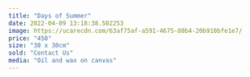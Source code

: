 ```yaml
---
title: "Days of Summer"
date: 2022-04-09 13:18:38.502253
image: https://ucarecdn.com/63af75af-a591-4675-80b4-20b910bfe1e7/
price: "450"
size: "30 x 30cm"
sold: "Contact Us"
media: "Oil and wax on canvas"
---
```


